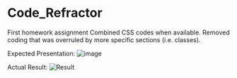 # Code_Refractor
First homework assignment
Combined CSS codes when available.
Removed coding that was overruled by more specific sections (i.e. classes).

Expected Presentation:
![image](https://user-images.githubusercontent.com/83562370/120935272-f2dc8400-c6cf-11eb-8509-7b97d918347c.png)

Actual Result:
![Result](https://user-images.githubusercontent.com/83562370/120935242-caed2080-c6cf-11eb-9644-d72456253ffe.jpg)
